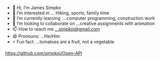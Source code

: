 - 👋 Hi, I’m James Simpko
- 👀 I’m interested in ... Hiking, sports, family time
- 🌱 I’m currently learning ... computer programming, construction work
- 💞️ I’m looking to collaborate on ...creative assignments with animation
- 📫 How to reach me ...simpkoj@gmail.com
- 😄 Pronouns: ...He/Him
- ⚡ Fun fact: ...tomatoes are a fruit, not a vegetable

<!---
simpkoj/simpkoj is a ✨ special ✨ repository because its `README.md` (this file) appears on your GitHub profile.
You can click the Preview link to take a look at your changes.
--->
https://github.com/simpkoj/Open-API
